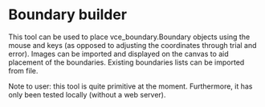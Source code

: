 # Boundary builder

This tool can be used to place vce_boundary.Boundary objects using the
mouse and keys (as opposed to adjusting the coordinates through trial
and error). Images can be imported and displayed on the canvas to aid
placement of the boundaries. Existing boundaries lists can be imported
from file.

Note to user: this tool is quite primitive at the moment. Furthermore,
it has only been tested locally (without a web server).